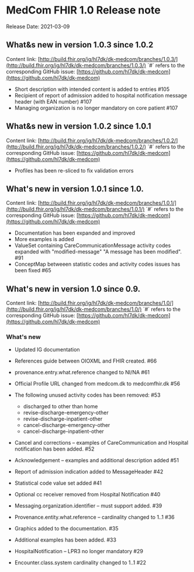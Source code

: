 # MedCom FHIR 1.0 Release note
Release Date: 2021-03-09

## What&#38;s new in version 1.0.3 since 1.0.2
Content link: [http://build.fhir.org/ig/hl7dk/dk-medcom/branches/1.0.3/](http://build.fhir.org/ig/hl7dk/dk-medcom/branches/1.0.3/)
 ´#´ refers to the corresponding GitHub issue: [https://github.com/hl7dk/dk-medcom](https://github.com/hl7dk/dk-medcom)

- Short description with intended content is added to entries #105
- Recipient of report of admission added to hospital notification message header (with EAN number) #107
- Managing organization is no longer mandatory on core patient #107 


## What&#38;s new in version 1.0.2 since 1.0.1
Content link: [http://build.fhir.org/ig/hl7dk/dk-medcom/branches/1.0.2/](http://build.fhir.org/ig/hl7dk/dk-medcom/branches/1.0.2/)
 ´#´ refers to the corresponding GitHub issue: [https://github.com/hl7dk/dk-medcom](https://github.com/hl7dk/dk-medcom)

- Profiles has been re-sliced to fix validation errors


## What&#39;s new in version 1.0.1 since 1.0.
Content link: [http://build.fhir.org/ig/hl7dk/dk-medcom/branches/1.0.1/](http://build.fhir.org/ig/hl7dk/dk-medcom/branches/1.0.1/)
 ´#´ refers to the corresponding GitHub issue: [https://github.com/hl7dk/dk-medcom](https://github.com/hl7dk/dk-medcom)

- Documentation has been expanded and improved
- More examples is added
- ValueSet containing CareCommunicationMessage activity codes expanded with "modified-message" "A message has been modified". #91
- ConceptMap betweeen statistic codes and activity codes issues has been fixed #65

## What&#39;s new in version 1.0 since 0.9.
Content link: [http://build.fhir.org/ig/hl7dk/dk-medcom/branches/1.0/](http://build.fhir.org/ig/hl7dk/dk-medcom/branches/1.0/)
 ´#´ refers to the corresponding GitHub issue: [https://github.com/hl7dk/dk-medcom](https://github.com/hl7dk/dk-medcom)

### What&#39;s new

- Updated IG documentation
- References guide between OIOXML and FHIR created. #66
- provenance.entry.what.reference changed to NI/NA #61
- Official Profile URL changed from medcom.dk to medcomfhir.dk #56
- The following unused activity codes has been removed: #53
  - discharged to other than home
  - revise-discharge-emergency-other
  - revise-discharge-inpatient-other
  - cancel-discharge-emergency-other
  - cancel-discharge-inpatient-other

- Cancel and corrections – examples of CareCommunication and Hospital notification has been added. #52
- Acknowledgement – examples and additional description added #51
- Report of admission indication added to MessageHeader #42
- Statistical code value set added #41
- Optional cc receiver removed from Hospital Notification #40
- Messaging.organization.identifier – must support added. #39
- Provenance.entity.what.reference – cardinality changed to 1..1 #36
- Graphics added to the documentation. #35
- Additional examples has been added. #33
- HospitalNotification – LPR3 no longer mandatory #29
- Encounter.class.system cardinality changed to 1..1 #22



